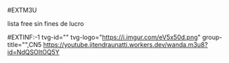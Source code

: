 #EXTM3U

lista free sin fines de lucro

#EXTINF:-1 tvg-id="" tvg-logo="https://i.imgur.com/eV5x50d.png" group-title="",CN5
https://youtube.jitendraunatti.workers.dev/wanda.m3u8?id=NdQSOItOQ5Y

